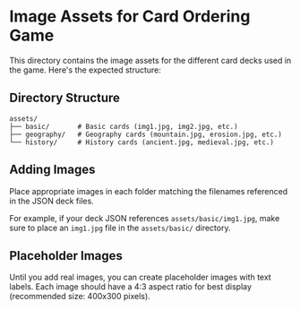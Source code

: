 # Image Assets for Card Ordering Game

This directory contains the image assets for the different card decks used in the game. Here's the expected structure:

## Directory Structure

```
assets/
├── basic/       # Basic cards (img1.jpg, img2.jpg, etc.)
├── geography/   # Geography cards (mountain.jpg, erosion.jpg, etc.)
└── history/     # History cards (ancient.jpg, medieval.jpg, etc.)
```

## Adding Images

Place appropriate images in each folder matching the filenames referenced in the JSON deck files.

For example, if your deck JSON references `assets/basic/img1.jpg`, make sure to place an `img1.jpg` file in the `assets/basic/` directory.

## Placeholder Images

Until you add real images, you can create placeholder images with text labels. Each image should have a 4:3 aspect ratio for best display (recommended size: 400x300 pixels).
